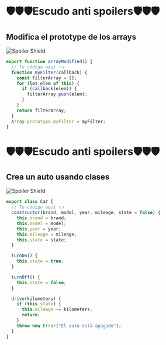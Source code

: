 # 🛡️🛡️🛡️Escudo anti spoilers🛡️🛡️🛡️

## Modifica el prototype de los arrays

![Spoiler Shield](https://thumbs.dreamstime.com/b/cat-programmer-glasses-works-computer-professional-concept-cat-programmer-glasses-works-computer-267015763.jpg)

```js
export function arrayModified() {
  // Tu código aquí 👈
  function myFilter(callback) {
    const filterArray = [];
    for (let elem of this) {
      if (callback(elem)) {
        filterArray.push(elem);
      }
    }
    return filterArray;
  }
  Array.prototype.myFilter = myFilter;
}
```

# 🛡️🛡️🛡️Escudo anti spoilers🛡️🛡️🛡️

## Crea un auto usando clases

![Spoiler Shield](https://res.cloudinary.com/teepublic/image/private/s--8kxs-wBm--/t_Resized%20Artwork/c_fit,g_north_west,h_954,w_954/co_000000,e_outline:48/co_000000,e_outline:inner_fill:48/co_ffffff,e_outline:48/co_ffffff,e_outline:inner_fill:48/co_bbbbbb,e_outline:3:1000/c_mpad,g_center,h_1260,w_1260/b_rgb:eeeeee/c_limit,f_auto,h_630,q_90,w_630/v1640119173/production/designs/26519616_0.jpg)

```js
export class Car {
  // Tu código aquí 👈
  constructor(brand, model, year, mileage, state = false) {
    this.brand = brand;
    this.model = model;
    this.year = year;
    this.mileage = mileage;
    this.state = state;
  }

  turnOn() {
    this.state = true;
  }

  turnOff() {
    this.state = false;
  }

  drive(kilometers) {
    if (this.state) {
      this.mileage += kilometers;
      return;
    }
    throw new Error("El auto está apagado");
  }
}
```
